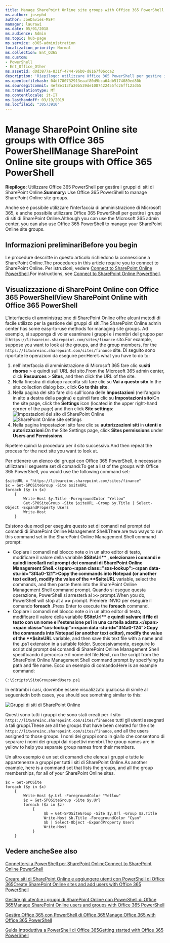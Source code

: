 ```yaml
---
title: Manage SharePoint Online site groups with Office 365 PowerShell
ms.author: josephd
author: JoeDavies-MSFT
manager: laurawi
ms.date: 05/01/2018
ms.audience: Admin
ms.topic: hub-page
ms.service: o365-administration
localization_priority: Normal
ms.collection: Ent_O365
ms.custom:
- PowerShell
- Ent_Office_Other
ms.assetid: d0d3877a-831f-4744-96b0-d8167f06cca2
description: 'Riepilogo: utilizzare Office 365 PowerShell per gestire i gruppi di siti di SharePoint Online.'
ms.openlocfilehash: 04df780732913eaaf80d9bca64db5174089ed80b
ms.sourcegitcommit: 4ef8e113fa20b539de1087422455fc26ff123d55
ms.translationtype: MT
ms.contentlocale: it-IT
ms.lasthandoff: 03/19/2019
ms.locfileid: "30573910"
---
```

# <a name="manage-sharepoint-online-site-groups-with-office-365-powershell"></a><span data-ttu-id="3f4a0-103">Manage SharePoint Online site groups with Office 365 PowerShell</span><span class="sxs-lookup"><span data-stu-id="3f4a0-103">Manage SharePoint Online site groups with Office 365 PowerShell</span></span>

 <span data-ttu-id="3f4a0-104">**Riepilogo:** Utilizzare Office 365 PowerShell per gestire i gruppi di siti di SharePoint Online.</span><span class="sxs-lookup"><span data-stu-id="3f4a0-104">**Summary:** Use Office 365 PowerShell to manage SharePoint Online site groups.</span></span>
  
<span data-ttu-id="3f4a0-105">Anche se è possibile utilizzare l'interfaccia di amministrazione di Microsoft 365, è anche possibile utilizzare Office 365 PowerShell per gestire i gruppi di siti di SharePoint Online.</span><span class="sxs-lookup"><span data-stu-id="3f4a0-105">Although you can use the Microsoft 365 admin center, you can also use Office 365 PowerShell to manage your SharePoint Online site groups.</span></span>

## <a name="before-you-begin"></a><span data-ttu-id="3f4a0-106">Informazioni preliminari</span><span class="sxs-lookup"><span data-stu-id="3f4a0-106">Before you begin</span></span>

<span data-ttu-id="3f4a0-107">Le procedure descritte in questo articolo richiedono la connessione a SharePoint Online.</span><span class="sxs-lookup"><span data-stu-id="3f4a0-107">The procedures in this article require you to connect to SharePoint Online.</span></span> <span data-ttu-id="3f4a0-108">Per istruzioni, vedere [Connect to SharePoint Online PowerShell](https://docs.microsoft.com/en-us/powershell/sharepoint/sharepoint-online/connect-sharepoint-online?view=sharepoint-ps).</span><span class="sxs-lookup"><span data-stu-id="3f4a0-108">For instructions, see [Connect to SharePoint Online PowerShell](https://docs.microsoft.com/en-us/powershell/sharepoint/sharepoint-online/connect-sharepoint-online?view=sharepoint-ps).</span></span>

## <a name="view-sharepoint-online-with-office-365-powershell"></a><span data-ttu-id="3f4a0-109">Visualizzazione di SharePoint Online con Office 365 PowerShell</span><span class="sxs-lookup"><span data-stu-id="3f4a0-109">View SharePoint Online with Office 365 PowerShell</span></span>

<span data-ttu-id="3f4a0-110">L'interfaccia di amministrazione di SharePoint Online offre alcuni metodi di facile utilizzo per la gestione dei gruppi di siti.</span><span class="sxs-lookup"><span data-stu-id="3f4a0-110">The SharePoint Online admin center has some easy-to-use methods for managing site groups.</span></span> <span data-ttu-id="3f4a0-111">Ad esempio, si supponga di voler esaminare i gruppi e i membri del gruppo per il `https://litwareinc.sharepoint.com/sites/finance` sito.</span><span class="sxs-lookup"><span data-stu-id="3f4a0-111">For example, suppose you want to look at the groups, and the group members, for the `https://litwareinc.sharepoint.com/sites/finance` site.</span></span> <span data-ttu-id="3f4a0-112">Di seguito sono riportate le operazioni da eseguire per:</span><span class="sxs-lookup"><span data-stu-id="3f4a0-112">Here’s what you have to do to:</span></span>

1. <span data-ttu-id="3f4a0-113">nell'interfaccia di amministrazione di Microsoft 365 fare clic su**siti** **risorse** > e quindi sull'URL del sito.</span><span class="sxs-lookup"><span data-stu-id="3f4a0-113">From the Microsoft 365 admin center, click **Resources** > **Sites**, and then click the URL of the site.</span></span>
2. <span data-ttu-id="3f4a0-114">Nella finestra di dialogo raccolta siti fare clic su **Vai a questo sito**.</span><span class="sxs-lookup"><span data-stu-id="3f4a0-114">In the site collection dialog box, click **Go to this site**.</span></span>
3. <span data-ttu-id="3f4a0-115">Nella pagina del sito fare clic sull'icona delle **Impostazioni** (nell'angolo in alto a destra della pagina) e quindi fare clic su **Impostazioni sito**:</span><span class="sxs-lookup"><span data-stu-id="3f4a0-115">On the site page, click the **Settings** icon (located in the upper right-hand corner of the page) and then click **Site settings**:</span></span><br/>
<span data-ttu-id="3f4a0-116">![Impostazioni del sito di SharePoint Online](media/spo-site-settings.png)</span><span class="sxs-lookup"><span data-stu-id="3f4a0-116">![SharePoint Online site settings](media/spo-site-settings.png)</span></span><br/>
4. <span data-ttu-id="3f4a0-117">Nella pagina Impostazioni sito fare clic su **autorizzazioni siti** in **utenti e autorizzazioni**.</span><span class="sxs-lookup"><span data-stu-id="3f4a0-117">On the Site Settings page, click **Sites permissions** under **Users and Permissions**.</span></span>

<span data-ttu-id="3f4a0-118">Ripetere quindi la procedura per il sito successivo.</span><span class="sxs-lookup"><span data-stu-id="3f4a0-118">And then repeat the process for the next site you want to look at.</span></span>

<span data-ttu-id="3f4a0-119">Per ottenere un elenco dei gruppi con Office 365 PowerShell, è necessario utilizzare il seguente set di comandi:</span><span class="sxs-lookup"><span data-stu-id="3f4a0-119">To get a list of the groups with Office 365 PowerShell, you would use the following command set:</span></span>

```
$siteURL = "https://litwareinc.sharepoint.com/sites/finance"
$x = Get-SPOSiteGroup -Site $siteURL
foreach ($y in $x)
    {
        Write-Host $y.Title -ForegroundColor "Yellow"
        Get-SPOSiteGroup -Site $siteURL -Group $y.Title | Select-Object -ExpandProperty Users
        Write-Host
    }
```

<span data-ttu-id="3f4a0-120">Esistono due modi per eseguire questo set di comandi nel prompt dei comandi di SharePoint Online Management Shell:</span><span class="sxs-lookup"><span data-stu-id="3f4a0-120">There are two ways to run this command set in the SharePoint Online Management Shell command prompt:</span></span>

- <span data-ttu-id="3f4a0-121">Copiare i comandi nel blocco note o in un altro editor di testo, modificare il valore della variabile **$SiteUrl** , selezionare i comandi e quindi incollarli nel prompt dei comandi di SharePoint Online Management Shell.</span><span class="sxs-lookup"><span data-stu-id="3f4a0-121">Copy the commands into Notepad (or another text editor), modify the value of the **$siteURL** variable, select the commands, and then paste them into the SharePoint Online Management Shell command prompt.</span></span> <span data-ttu-id="3f4a0-122">Quando si esegue questa operazione, PowerShell si arresterà al **>>** prompt.</span><span class="sxs-lookup"><span data-stu-id="3f4a0-122">When you do, PowerShell will stop at a **>>** prompt.</span></span> <span data-ttu-id="3f4a0-123">Premere INVIO per eseguire il comando **foreach** .</span><span class="sxs-lookup"><span data-stu-id="3f4a0-123">Press Enter to execute the **foreach** command.</span></span><br/>
- <span data-ttu-id="3f4a0-124">Copiare i comandi nel blocco note o in un altro editor di testo, modificare il valore della variabile **$SiteUrl** e quindi salvare il file di testo con un nome e l'estensione ps1 in una cartella adatta.</span><span class="sxs-lookup"><span data-stu-id="3f4a0-124">Copy the commands into Notepad (or another text editor), modify the value of the **$siteURL** variable, and then save this text file with a name and the .ps1 extension in a suitable folder.</span></span> <span data-ttu-id="3f4a0-125">Successivamente, eseguire lo script dal prompt dei comandi di SharePoint Online Management Shell specificando il percorso e il nome del file.</span><span class="sxs-lookup"><span data-stu-id="3f4a0-125">Next, run the script from the SharePoint Online Management Shell command prompt by specifying its path and file name.</span></span> <span data-ttu-id="3f4a0-126">Ecco un esempio di comando:</span><span class="sxs-lookup"><span data-stu-id="3f4a0-126">Here is an example command:</span></span>

```
C:\Scripts\SiteGroupsAndUsers.ps1
```

<span data-ttu-id="3f4a0-127">In entrambi i casi, dovrebbe essere visualizzato qualcosa di simile al seguente:</span><span class="sxs-lookup"><span data-stu-id="3f4a0-127">In both cases, you should see something similar to this:</span></span>

![Gruppi di siti di SharePoint Online](media/SPO-site-groups.png)

<span data-ttu-id="3f4a0-129">Questi sono tutti i gruppi che sono stati creati per il sito `https://litwareinc.sharepoint.com/sites/finance`e tutti gli utenti assegnati a tali gruppi.</span><span class="sxs-lookup"><span data-stu-id="3f4a0-129">These are all the groups that have been created for the site `https://litwareinc.sharepoint.com/sites/finance`, and all the users assigned to those groups.</span></span> <span data-ttu-id="3f4a0-130">I nomi dei gruppi sono in giallo che consentono di separare i nomi dei gruppi dai rispettivi membri.</span><span class="sxs-lookup"><span data-stu-id="3f4a0-130">The group names are in yellow to help you separate group names from their members.</span></span>

<span data-ttu-id="3f4a0-131">Un altro esempio è un set di comandi che elenca i gruppi e tutte le appartenenze a gruppi per tutti i siti di SharePoint Online.</span><span class="sxs-lookup"><span data-stu-id="3f4a0-131">As another example, here is a command set that lists the groups, and all the group memberships, for all of your SharePoint Online sites.</span></span>

```
$x = Get-SPOSite
foreach ($y in $x)
    {
        Write-Host $y.Url -ForegroundColor "Yellow"
        $z = Get-SPOSiteGroup -Site $y.Url
        foreach ($a in $z)
            {
                 $b = Get-SPOSiteGroup -Site $y.Url -Group $a.Title 
                 Write-Host $b.Title -ForegroundColor "Cyan"
                 $b | Select-Object -ExpandProperty Users
                 Write-Host
            }
    }
```
    
## <a name="see-also"></a><span data-ttu-id="3f4a0-132">Vedere anche</span><span class="sxs-lookup"><span data-stu-id="3f4a0-132">See also</span></span>

[<span data-ttu-id="3f4a0-133">Connettersi a PowerShell per SharePoint Online</span><span class="sxs-lookup"><span data-stu-id="3f4a0-133">Connect to SharePoint Online PowerShell</span></span>](https://docs.microsoft.com/powershell/sharepoint/sharepoint-online/connect-sharepoint-online?view=sharepoint-ps)

[<span data-ttu-id="3f4a0-134">Creare siti di SharePoint Online e aggiungere utenti con PowerShell di Office 365</span><span class="sxs-lookup"><span data-stu-id="3f4a0-134">Create SharePoint Online sites and add users with Office 365 PowerShell</span></span>](create-sharepoint-sites-and-add-users-with-powershell.md)

[<span data-ttu-id="3f4a0-135">Gestire gli utenti e i gruppi di SharePoint Online con PowerShell di Office 365</span><span class="sxs-lookup"><span data-stu-id="3f4a0-135">Manage SharePoint Online users and groups with Office 365 PowerShell</span></span>](manage-sharepoint-users-and-groups-with-powershell.md)

[<span data-ttu-id="3f4a0-136">Gestire Office 365 con PowerShell di Office 365</span><span class="sxs-lookup"><span data-stu-id="3f4a0-136">Manage Office 365 with Office 365 PowerShell</span></span>](manage-office-365-with-office-365-powershell.md)
  
[<span data-ttu-id="3f4a0-137">Guida introduttiva a PowerShell di Office 365</span><span class="sxs-lookup"><span data-stu-id="3f4a0-137">Getting started with Office 365 PowerShell</span></span>](getting-started-with-office-365-powershell.md)

